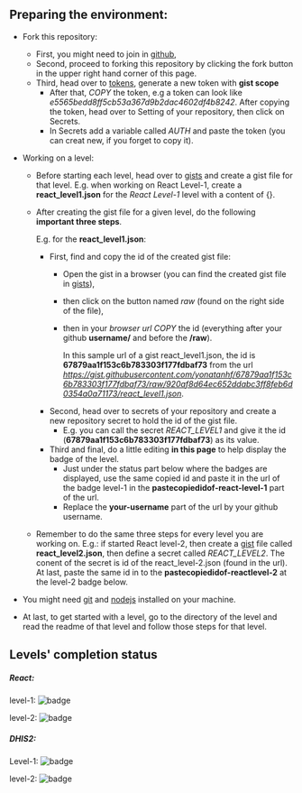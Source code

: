 ## Preparing the environment:
- Fork this repository:
   - First, you might need to join in [github](https://github.com/join),
   - Second, proceed to forking this repository by clicking the fork button in the upper right hand corner of this page.
   - Third, head over to [tokens](https://github.com/settings/tokens), generate a new token with **gist scope**
      - After that, *COPY* the token, e.g a token can look like *e5565bedd8ff5cb53a367d9b2dac4602df4b8242*. After copying the token, head over to Setting of your repository, then click on Secrets. 
      - In Secrets add a variable called *AUTH* and paste the token (you can creat new, if you forget to copy it).
- Working on a level:
  - Before starting each level, head over to [gists](https://gist.github.com) and create a gist file for that level. E.g. when working on React Level-1, create a **react_level1.json** for the *React Level-1* level with a content of {}.
   - After creating the gist file for a given level, do the following **important three steps**. 
   
      E.g. for the **react_level1.json**: 
     - First, find and copy the id of the created gist file:
         - Open the gist in a browser (you can find the created gist file in [gists](https://gist.github.com)),
         - then click on the button named *raw* (found on the right side of the file), 
         - then in your *browser url* *COPY* the id (everything after your github **username/** and before the **/raw**).

             In this sample url of a gist react_level1.json, the id is **67879aa1f153c6b783303f177fdbaf73** from the url *https://gist.githubusercontent.com/yonatanhf/67879aa1f153c6b783303f177fdbaf73/raw/920af8d64ec652ddabc3ff8feb6d0354a0a71173/react_level1.json*. 
     - Second, head over to secrets of your repository and create a new repository secret to hold the id of the gist file. 
         - E.g. you can call the secret *REACT_LEVEL1* and give it the id (**67879aa1f153c6b783303f177fdbaf73**) as its value.
     - Third and final, do a little editing **in this page** to help display the badge of the level. 
         - Just under the status part below where the badges are displayed, use the same copied id and paste it in the url of the badge level-1 in the **pastecopiedidof-react-level-1** part of the url.
         - Replace the **your-username** part of the url by your github username.

   - Remember to do the same three steps for every level you are working on. E.g.: if started React level-2, then create a [gist](https://gist.github.com) file called **react_level2.json**, then define a secret called *REACT_LEVEL2*. The conent of the secret is id of the react_level-2.json (found in the url). At last, paste the same id in to the **pastecopiedidof-reactlevel-2** at the level-2 badge below.


- You might need [git](https://git-scm.com/downloads) and [nodejs](https://nodejs.org/en/download) installed on your machine.
- At last, to get started with a level, go to the directory of the level and read the readme of that level and follow those steps for that level.

## Levels' completion status
##### React:


level-1: ![badge](https://img.shields.io/endpoint?url=https://gist.githubusercontent.com/your-username/pastecopiedidof-react-level-1/raw/react_level1.json)

level-2: ![badge](https://img.shields.io/endpoint?url=https://gist.githubusercontent.com/your-username/pastecopiedidof-react-level-2/raw/react_level2.json)

##### DHIS2:

Level-1: ![badge](https://img.shields.io/endpoint?url=https://gist.githubusercontent.com/your-username/pastecopiedidof-dhis2-level-1/raw/dhis2_level1.json)



level-2: ![badge](https://img.shields.io/endpoint?url=https://gist.githubusercontent.com/your-username/pastecopiedidof-dhis2-level-2/raw/dhis2_level2.json)
